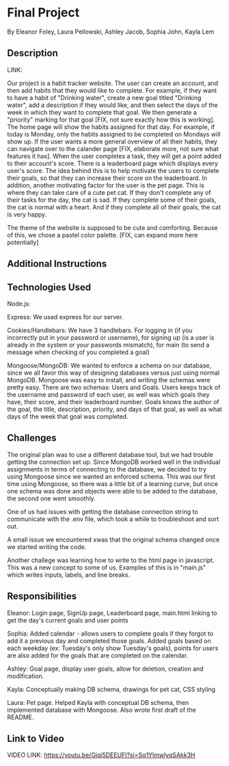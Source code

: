 # Final Project
By Eleanor Foley, Laura Pellowski, Ashley Jacob, Sophia John, Kayla Lem

## Description
LINK: 

Our project is a habit tracker website. The user can create an account, and then add habits that they would like to complete. For example, if they want to have a habit of "Drinking water", create a new goal titled "Drinking water", add a description if they would like, and then select the days of the week in which they want to complete that goal. We then generate a "priority" marking for that goal [FIX, not sure exactly how this is working]. The home page will show the habits assigned for that day. For example, if today is Monday, only the habits assigned to be completed on Mondays will show up. If the user wants a more general overview of all their habits, they can navigate over to the calander page [FIX, elaborate more, not sure what features it has]. When the user completes a task, they will get a point added to their account's score. There is a leaderboard page which displays every user's score. The idea behind this is to help motivate the users to complete their goals, so that they can increase their score on the leaderboard. In addition, another motivating factor for the user is the pet page. This is where they can take care of a cute pet cat. If they don't complete any of their tasks for the day, the cat is sad. If they complete some of their goals, the cat is normal with a heart. And if they complete all of their goals, the cat is very happy.

The theme of the website is supposed to be cute and comforting. Because of this, we chose a pastel color palette. [FIX, can expand more here potentially]


## Additional Instructions

## Technologies Used
Node.js:

Express: We used express for our server.

Cookies/Handlebars: We have 3 handlebars. For logging in (if you incorrectly put in your password or username), for signing up (is a user is already in the system or your passwords mismatch), for main (to send a message when checking of you completed a goal)

Mongoose/MongoDB: We wanted to enforce a schema on our database, since we all favor this way of designing databases versus just using normal MongoDB. Mongoose was easy to install, and writing the schemas were pretty easy. There are two schemas: Users and Goals. Users keeps track of the username and password of each user, as well was which goals they have, their score, and their leaderboard number. Goals knows the author of the goal, the title, description, priority, and days of that goal, as well as what days of the week that goal was completed.

## Challenges
The original plan was to use a different database tool, but we had trouble getting the connection set up. Since MongoDB worked well in the individual assignments in terms of connecting to the database, we decided to try using Mongoose since we wanted an enforced schema. This was our first time using Mongoose, so there was a little bit of a learning curve, but once one schema was done and objects were able to be added to the database, the second one went smoothly.

One of us had issues with getting the database connection string to communicate with the .env file, which took a while to troubleshoot and sort out.

A small issue we encountered xwas that the original schema changed once we started writing the code.

Another challege was learning how to write to the html page in javascript. This was a new concept to some of us. Examples of this is in "main.js" which writes inputs, labels, and line breaks.

## Responsibilities
Eleanor: Login page, SignUp page, Leaderboard page, main.html linking to get the day's current goals and user points

Sophia: Added calendar - allows users to complete goals if they forgot to add it a previous day and completed those goals. Added goals based on each weekday (ex: Tuesday's only show Tuesday's goals), points for users are also added for the goals that are completed on the calendar.

Ashley: Goal page, display user goals, allow for deletion, creation and modification.

Kayla: Conceptually making DB schema, drawings for pet cat, CSS styling

Laura: Pet page. Helped Kayla with conceptual DB schema, then implemented database with Mongoose. Also wrote first draft of the README.

## Link to Video
VIDEO LINK: https://youtu.be/Gjqj5DEEUFI?si=Sq1YlmwlyqSAkk3H 
